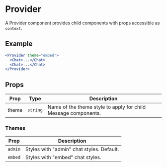 # Provider

A Provider component provides child components with props accessible as `context`.

## Example

```jsx
<Provider theme="embed">
  <Chat>...</Chat>
  <Chat>...</Chat>
</Provider>
```

## Props

| Prop  | Type     | Description                                                    |
| ----- | -------- | -------------------------------------------------------------- |
| theme | `string` | Name of the theme style to apply for child Message components. |

### Themes

| Prop    | Description                               |
| ------- | ----------------------------------------- |
| `admin` | Styles with "admin" chat styles. Default. |
| `embed` | Styles with "embed" chat styles.          |
